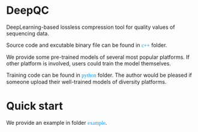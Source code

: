 # DeepQC
DeepLearning-based lossless compression tool for quality values of sequencing data.

Source code and excutable binary file can be found in <font color=#0099ff  face="黑体">c++</font> folder.

We provide some pre-trained models of several most popular platforms. If other platform is involved, users could train the model themselves. 

Training code can be found in <font color=#0099ff  face="黑体">python</font> folder. The author would be pleased if someone upload their well-trained models of diversity platforms.

# Quick start

We provide an example in folder <font color=#0099ff  face="黑体">example</font>. 
